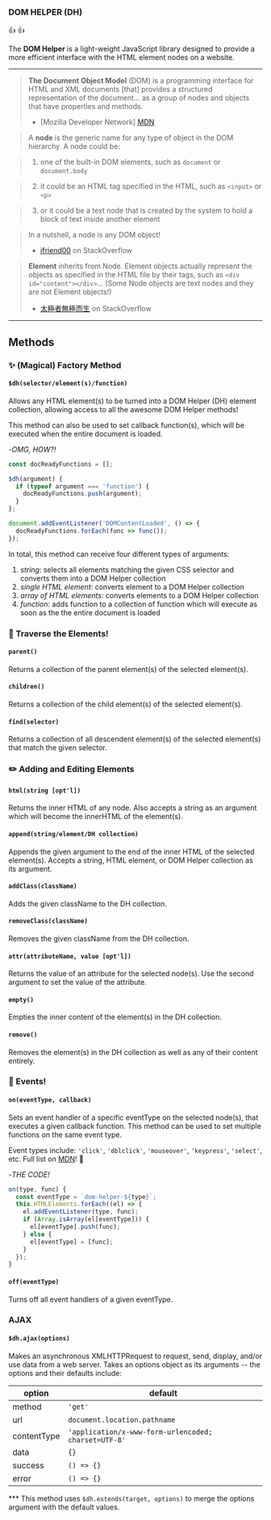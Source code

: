 ### DOM HELPER (DH)
:thumbsup: :thumbsup:

The **DOM Helper** is a light-weight JavaScript library designed to provide a more efficient interface with the HTML element nodes on a website.

---

> **The Document Object Model** (DOM) is a programming interface for HTML and XML documents [that] provides a structured representation of the document... as a group of nodes and objects that have properties and methods.
> - [Mozilla Developer Network] [MDN]

[MDN]: (https://developer.mozilla.org/en-US/docs/Web/API/Document_Object_Model/Introduction)

> A **node** is the generic name for any type of object in the DOM hierarchy. A node could be:

>1. one of the built-in DOM elements, such as `document` or `document.body`

>2. it could be an HTML tag specified in the HTML, such as `<input>` or `<p>`

>3. or it could be a text node that is created by the system to hold a block of text inside another element

> In a nutshell, a node is any DOM object!
>   - [jfriend00][so-link1] on StackOverflow

[so-link1]: (http://stackoverflow.com/questions/9979172/difference-between-node-object-and-element-object/9979779#9979779)

> **Element** inherits from Node. Element objects actually represent the objects as specified in the HTML file by their tags, such as `<div id="content"></div>`... (Some Node objects are text nodes and they are not Element objects!)
> - [太極者無極而生][so-link2] on StackOverflow

[so-link2]: (http://stackoverflow.com/questions/9979172/difference-between-node-object-and-element-object/16014680#16014680)

---

## Methods

### :sparkles: (Magical) Factory Method

#### `$dh(selector/element(s)/function)`
Allows any HTML element(s) to be turned into a DOM Helper (DH) element collection, allowing access to all the awesome DOM Helper methods!

This method can also be used to set callback function(s), which will be executed when the entire document is loaded.

-*OMG, HOW?!*
```js
const docReadyFunctions = [];

$dh(argument) {
  if (typeof argument === 'function') {
    docReadyFunctions.push(argument);
  }
};

document.addEventListener('DOMContentLoaded', () => {
  docReadyFunctions.forEach(func => func());
});
```

In total, this method can receive four different types of arguments:

1. *string*: selects all elements matching the given CSS selector and converts them into a DOM Helper collection
2. *single HTML element*: converts element to a DOM Helper collection
3. *array of HTML elements*: converts elements to a DOM Helper collection
4. *function*: adds function to a collection of function which will execute as soon as the the entire document is loaded

### :mountain_cableway: Traverse the Elements!

#### `parent()`
Returns a collection of the parent element(s) of the selected element(s).

#### `children()`
Returns a collection of the child element(s) of the selected element(s).

#### `find(selector)`
Returns a collection of all descendent element(s) of the selected element(s) that match the given selector.

### :pencil2: Adding and Editing Elements

#### `html(string [opt'l])`
Returns the inner HTML of any node. Also accepts a string as an argument which will become the innerHTML of the element(s).

#### `append(string/element/DH collection)`
Appends the given argument to the end of the inner HTML of the selected element(s). Accepts a string, HTML element, or DOM Helper collection as its argument.

#### `addClass(className)`
Adds the given className to the DH collection.

#### `removeClass(className)`
Removes the given className from the DH collection.

#### `attr(attributeName, value [opt'l])`
Returns the value of an attribute for the selected node(s). Use the second argument to set the value of the attribute.

#### `empty()`
Empties the inner content of the element(s) in the DH collection.

#### `remove()`
Removes the element(s) in the DH collection as well as any of their content entirely.

### :balloon: Events!

#### `on(eventType, callback)`
Sets an event handler of a specific eventType on the selected node(s), that executes a given callback function. This method can be used to set multiple functions on the same event type.

Event types include: `'click'`, `'dblclick'`, `'mouseover'`, `'keypress'`, `'select'`, etc. Full list on [MDN][ev-list]! :wine_glass:

[ev-list]: (https://developer.mozilla.org/en-US/docs/Web/Events)

-*THE CODE!*

```js
on(type, func) {
  const eventType = `dom-helper-${type}`;
  this.HTMLElements.forEach((el) => {
    el.addEventListener(type, func);
    if (Array.isArray(el[eventType])) {
      el[eventType].push(func);
    } else {
      el[eventType] = [func];
    }
  });
}
```

#### `off(eventType)`
Turns off all event handlers of a given eventType.

### AJAX

#### `$dh.ajax(options)`
Makes an asynchronous XMLHTTPRequest to request, send, display, and/or use data from a web server.  Takes an options object as its arguments -- the options and their defaults include:

option | default
--- | ---
method | `'get'`
url | `document.location.pathname`
contentType | `'application/x-www-form-urlencoded; charset=UTF-8'`
data | `{}`
success | `() => {}`
error | `() => {}`

*** This method uses `$dh.extends(target, options)` to merge the options argument with the default values.
